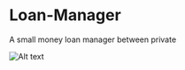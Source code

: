 # Loan-Manager
A small money loan manager between private

![Alt text](https://pbs.twimg.com/profile_images/708271914788233216/6ldl8V_R.jpg "Live demo")
